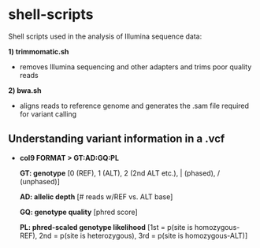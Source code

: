 # shell-scripts
Shell scripts used in the analysis of Illumina sequence data:

**1) trimmomatic.sh**

- removes Illumina sequencing and other adapters and trims poor quality reads

**2) bwa.sh**

- aligns reads to reference genome and generates the .sam file required for variant calling

## Understanding variant information in a .vcf

- **col9 FORMAT > GT:AD:GQ:PL**

  **GT: genotype** [0 (REF), 1 (ALT), 2 (2nd ALT etc.), | (phased), / (unphased)]
  
  **AD: allelic depth** [# reads w/REF vs. ALT base]
  
  **GQ: genotype quality** [phred score]
  
  **PL: phred-scaled genotype likelihood** [1st = p(site is homozygous-REF), 2nd = p(site is heterozygous), 3rd = p(site is homozygous-ALT)]
